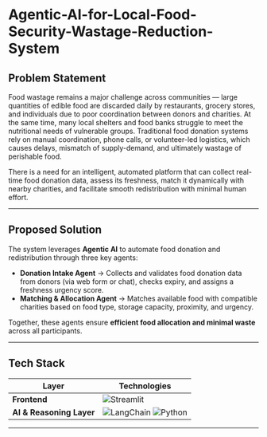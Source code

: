# Agentic-AI-for-Local-Food-Security-Wastage-Reduction-System

## Problem Statement

Food wastage remains a major challenge across communities — large quantities of edible food are discarded daily by restaurants, grocery stores, and individuals due to poor coordination between donors and charities. At the same time, many local shelters and food banks struggle to meet the nutritional needs of vulnerable groups.
Traditional food donation systems rely on manual coordination, phone calls, or volunteer-led logistics, which causes delays, mismatch of supply-demand, and ultimately wastage of perishable food.

There is a need for an intelligent, automated platform that can collect real-time food donation data, assess its freshness, match it dynamically with nearby charities, and facilitate smooth redistribution with minimal human effort.

---


## Proposed Solution

The system leverages **Agentic AI** to automate food donation and redistribution through three key agents:

- **Donation Intake Agent** → Collects and validates food donation data from donors (via web form or chat), checks expiry, and assigns a freshness urgency score.  
- **Matching & Allocation Agent** → Matches available food with compatible charities based on food type, storage capacity, proximity, and urgency.  

Together, these agents ensure **efficient food allocation and minimal waste** across all participants.

---


## Tech Stack

| Layer | Technologies |
|--------|---------------|
| **Frontend** | ![Streamlit](https://img.shields.io/badge/Streamlit-FF4B4B?style=for-the-badge&logo=streamlit&logoColor=white) |
| **AI & Reasoning Layer** | ![LangChain](https://img.shields.io/badge/LangChain-00BFFF?style=for-the-badge) ![Python](https://img.shields.io/badge/Python-3776AB?style=for-the-badge&logo=python&logoColor=white) |

---
